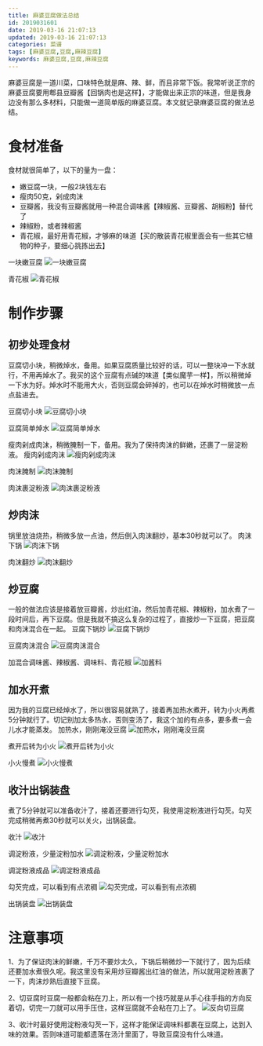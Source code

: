 ```yaml
---
title: 麻婆豆腐做法总结
id: 2019031601
date: 2019-03-16 21:07:13
updated: 2019-03-16 21:07:13
categories: 菜谱
tags: [麻婆豆腐,豆腐,麻辣豆腐]
keywords: 麻婆豆腐,豆腐,麻辣豆腐
---
```



麻婆豆腐是一道川菜，口味特色就是麻、辣、鲜，而且非常下饭。我常听说正宗的麻婆豆腐要用郫县豆瓣酱【回锅肉也是这样】，才能做出来正宗的味道，但是我身边没有那么多材料，只能做一道简单版的麻婆豆腐。本文就记录麻婆豆腐的做法总结。


<!-- more -->


# 食材准备


食材就很简单了，以下的量为一盘：
- 嫩豆腐一块，一般2块钱左右
- 瘦肉50克，剁成肉沫
- 豆瓣酱，我没有豆瓣酱就用一种混合调味酱【辣椒酱、豆瓣酱、胡椒粉】替代了
- 辣椒粉，或者辣椒酱
- 青花椒，最好用青花椒，才够麻的味道【买的散装青花椒里面会有一些其它植物的种子，要细心挑拣出去】

一块嫩豆腐
![一块嫩豆腐](https://ws1.sinaimg.cn/large/b7f2e3a3gy1g15mdpgmo7j229s29snpd.jpg "一块嫩豆腐")

青花椒
![青花椒](https://ws1.sinaimg.cn/large/b7f2e3a3gy1g15me1xf07j229s29snpd.jpg "青花椒")

# 制作步骤


## 初步处理食材

豆腐切小块，稍微焯水，备用。如果豆腐质量比较好的话，可以一整块冲一下水就行，不用再焯水了。我买的这个豆腐有点碱的味道【类似魔芋一样】，所以稍微焯一下水为好。焯水时不能用大火，否则豆腐会碎掉的，也可以在焯水时稍微放一点点盐进去。

豆腐切小块
![豆腐切小块](https://ws1.sinaimg.cn/large/b7f2e3a3gy1g15meleoz3j229s29skjl.jpg "豆腐切小块")

豆腐简单焯水
![豆腐简单焯水](https://ws1.sinaimg.cn/large/b7f2e3a3gy1g15meu18t2j229s29s4qq.jpg "豆腐简单焯水")

瘦肉剁成肉沫，稍微腌制一下，备用。我为了保持肉沫的鲜嫩，还裹了一层淀粉液。
瘦肉剁成肉沫
![瘦肉剁成肉沫](https://ws1.sinaimg.cn/large/b7f2e3a3gy1g15mf2x2shj229s29shdu.jpg "瘦肉剁成肉沫")

肉沫腌制
![肉沫腌制](https://ws1.sinaimg.cn/large/b7f2e3a3gy1g15mf7k4lij229s29sb29.jpg "肉沫腌制")

肉沫裹淀粉液
![肉沫裹淀粉液](https://ws1.sinaimg.cn/large/b7f2e3a3gy1g15mfc810oj229s29s7wh.jpg "肉沫裹淀粉液")

## 炒肉沫

锅里放油烧热，稍微多放一点油，然后倒入肉沫翻炒，基本30秒就可以了。
肉沫下锅
![肉沫下锅](https://ws1.sinaimg.cn/large/b7f2e3a3gy1g15mgbgss2j229s29s7wi.jpg "肉沫下锅")

肉沫翻炒
![肉沫翻炒](https://ws1.sinaimg.cn/large/b7f2e3a3gy1g15mgghk4kj229s29s7wi.jpg "肉沫翻炒")

## 炒豆腐

一般的做法应该是接着放豆瓣酱，炒出红油，然后加青花椒、辣椒粉，加水煮了一段时间后，再下豆腐。但是我就不搞这么复杂的过程了，直接炒一下豆腐，把豆腐和肉沫混合在一起。
豆腐下锅炒
![豆腐下锅炒](https://ws1.sinaimg.cn/large/b7f2e3a3gy1g15mh0jf5jj229s29sx6p.jpg "豆腐下锅炒")

豆腐肉沫混合
![豆腐肉沫混合](https://ws1.sinaimg.cn/large/b7f2e3a3gy1g15mh4vb6jj229s29s1ky.jpg "豆腐肉沫混合")

加混合调味酱、辣椒酱、调味料、青花椒
![加酱料](https://ws1.sinaimg.cn/large/b7f2e3a3gy1g15mhb1f5bj229s29se82.jpg "加酱料")

## 加水开煮

因为我的豆腐已经焯水了，所以很容易就熟了，接着再加热水煮开，转为小火再煮5分钟就行了。切记别加太多热水，否则变汤了，我这个加的有点多，要多煮一会儿水才能蒸发。
加热水，刚刚淹没豆腐
![加热水，刚刚淹没豆腐](https://ws1.sinaimg.cn/large/b7f2e3a3gy1g15mi8u826j229s29s1ky.jpg "加热水，刚刚淹没豆腐")

煮开后转为小火
![煮开后转为小火](https://ws1.sinaimg.cn/large/b7f2e3a3gy1g15mignd6yj229s29sb2a.jpg "煮开后转为小火")

小火慢煮
![小火慢煮](https://ws1.sinaimg.cn/large/b7f2e3a3gy1g15mindngjj229s29sb2a.jpg "小火慢煮")

## 收汁出锅装盘

煮了5分钟就可以准备收汁了，接着还要进行勾芡，我使用淀粉液进行勾芡。勾芡完成稍微再煮30秒就可以关火，出锅装盘。

收汁
![收汁](https://ws1.sinaimg.cn/large/b7f2e3a3gy1g15mirmvljj229s29s4qq.jpg "收汁")

调淀粉液，少量淀粉加水
![调淀粉液，少量淀粉加水](https://ws1.sinaimg.cn/large/b7f2e3a3gy1g15mixp0uzj229s29shdt.jpg "调淀粉液，少量淀粉加水")

调淀粉液成品
![调淀粉液成品](https://ws1.sinaimg.cn/large/b7f2e3a3gy1g15mj2h97cj229s29sqv5.jpg "调淀粉液成品")

勾芡完成，可以看到有点浓稠
![勾芡完成，可以看到有点浓稠](https://ws1.sinaimg.cn/large/b7f2e3a3gy1g15mnev10jj229s29se82.jpg "勾芡完成，可以看到有点浓稠")

出锅装盘
![出锅装盘](https://ws1.sinaimg.cn/large/b7f2e3a3gy1g15mjau8njj229s29skjm.jpg "出锅装盘")


# 注意事项


1、为了保证肉沫的鲜嫩，千万不要炒太久，下锅后稍微炒一下就行了，因为后续还要加水煮很久呢。我这里没有采用炒豆瓣酱出红油的做法，所以就用淀粉液裹了一下，肉沫炒熟后直接下豆腐。

2、切豆腐时豆腐一般都会粘在刀上，所以有一个技巧就是从手心往手指的方向反着切，切完一刀就可以用手压住，这样豆腐就不会粘在刀上了。
![反向切豆腐](https://ws1.sinaimg.cn/large/b7f2e3a3gy1g15mjlrsb8j229s29s4qq.jpg "反向切豆腐")

3、收汁时最好使用淀粉液勾芡一下，这样才能保证调味料都裹在豆腐上，达到入味的效果。否则味道可能都遗落在汤汁里面了，导致豆腐没有什么味道。

